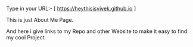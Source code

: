 Type in your URL:- [ https://heythisisvivek.github.io ]

This is just About Me Page.

And here i give links to my Repo and other Website to make it easy to find my cool Project.
